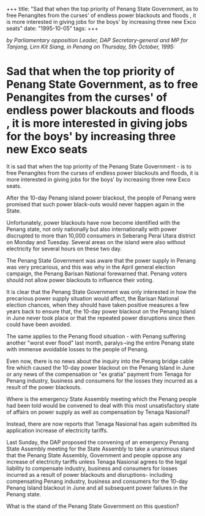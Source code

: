 +++ 
title: "Sad that when the top priority of Penang State Government, as to free Penangites from the curses' of endless power blackouts and floods , it is more interested in giving jobs for the boys' by increasing three new Exco seats"
date: "1995-10-05"
tags:
+++

_by Parliamentary opposition Leader, DAP Secretary-general  and MP for Tanjong, Lirn Kit Siang, in Penang on Thursday,  5th  October, 1995:_

# Sad that when the top priority of Penang State Government, as to free Penangites from the curses' of endless power blackouts and floods , it is more interested in giving jobs for the boys' by increasing three new Exco seats

It is sad that when the top priority of the Penang State Government - is to free Penangites from the curses of endless power blackouts and floods, it is more interested in giving jobs for the boys' by increasing three new Exco seats.</u>

After the 10-day Penang island power blackout, the people of Penang were promised that such power black-outs would never happen again in the State.

Unfortunately, power blackouts have now become identified with the Penang state, not only nationally but also internationally with power discrupted to more than 10,000 consumers in Seberang Perai Utara district on Monday and Tuesday. Several areas on the island were also without electricity for several hours on these two day.
 
 
The Penang State Government was aware that the power supply in Penang was very precarious, and this was why in the April general election campaign, the Penang Barisan National forewarned that. Penang voters should not allow power blackouts to influence their voting.

It is clear that the Penang State Government was only interested in how the precarious power supply situation would affect, the Barisan National election chances, when they should have taken positive measures a few years back to ensure that, the 10-day power blackout on the Penang Island in June never took place or that the repeated power disruptions since then could have been avoided.

The same applies to the Penang flood situation - with Penang suffering another "worst ever flood" last month, paralys¬ing the entire Penang state with immense avoidable losses to the people of Penang.

Even now, there is no news about the inquiry into the Penang bridge cable fire which caused the 10-day power blackout on the Penang Island in June or any news of the compensation or "ex gratia" payment from Tenaga for Penang industry, business and consumens for the losses they incurred as a result of the power blackouts.

Where is the emergency State Assembly meeting which the Penang people had been told would be convened to deal with this most unsatisfactory state of affairs on power supply as well as compensation by Tenaga Nasional?

 
Instead, there are now reports that Tenaga Nasional has again submitted its application increase of     electricity tariffs.

  Last Sunday, the DAP proposed the convening of an emergency Penang State Assembly meeting for the State Assembly to take a unanimous stand that the Penang State Assembly, Government and people oppose any increase of electricity tariffs unless Tenaga Nasional agrees to the legal liability to compensate industry, business and consumers for losses incurred as a result of power blackouts and disruptions- including compensating Penang industry, business and consumers for the 10-day Penang Island blackout in June and all subsequent power failures in the Penang state.

What is the stand of the Penang State Government on this question?
 

